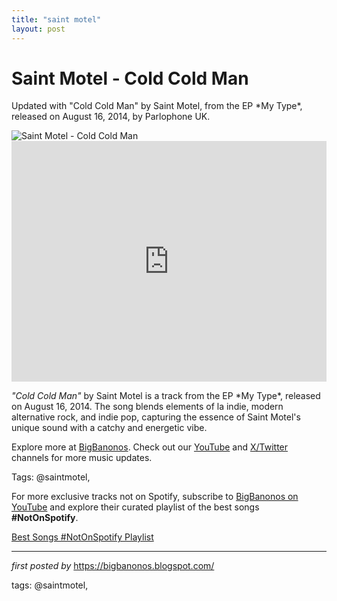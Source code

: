 ```yaml
---
title: "saint motel"
layout: post
---
```

<!-- Title of the Post -->
<h1 >Saint Motel - Cold Cold Man</h1> <!-- Introductory Text -->
<p >Updated with "Cold Cold Man" by Saint Motel, from the EP *My Type*, released on August 16, 2014, by Parlophone UK.</p> <!-- Featured Image -->
<div > <img src="https://i1.sndcdn.com/artworks-000111564573-zclzfb-t500x500.jpg" alt="Saint Motel - Cold Cold Man" />
</div> <!-- YouTube Video Embed -->
<div > <iframe width="100%" height="385" src="https://www.youtube.com/embed/Of3jUuQzH2o" title="Saint Motel - Cold Cold Man (Official Video)" frameborder="0" allow="accelerometer; autoplay; clipboard-write; encrypted-media; gyroscope; picture-in-picture; web-share" referrerpolicy="strict-origin-when-cross-origin" allowfullscreen></iframe>
</div> <!-- Song Information -->
<div > <p><em>"Cold Cold Man"</em> by Saint Motel is a track from the EP *My Type*, released on August 16, 2014. The song blends elements of la indie, modern alternative rock, and indie pop, capturing the essence of Saint Motel's unique sound with a catchy and energetic vibe.</p>
</div> <!-- Footer Links -->
<div > <p>Explore more at <a href="https://bigbanonos.blogspot.com/" target="_blank">BigBanonos</a>. Check out our <a href="https://www.youtube.com/@BigBanonos" target="_blank">YouTube</a> and <a href="https://x.com/bigbanonos" target="_blank">X/Twitter</a> channels for more music updates.</p>
</div> <!-- Tags -->
<p >Tags: @saintmotel,</p>


<!--Subscribe and Playlist Links-->
<div>
    <p>For more exclusive tracks not on Spotify, subscribe to <a href="https://www.youtube.com/@BigBanonos" target="_blank">BigBanonos on YouTube</a> and explore their curated playlist of the best songs <strong>#NotOnSpotify</strong>.</p>
    <p><a href="https://www.youtube.com/playlist?list=PLtuNtuTatqI0kFahUCbtbfenC_ET5O_tr" target="_blank">Best Songs #NotOnSpotify Playlist<br /></a></p></div>

<hr />

<p><em>first posted by</em> <a href="https://bigbanonos.blogspot.com/" rel="noopener" target="_new">https://bigbanonos.blogspot.com/</a></p>

<p>tags: @saintmotel,</p>
